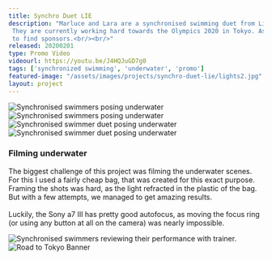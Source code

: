 ```yaml
---
title: Synchro Duet LIE
description: "Marluce and Lara are a synchronised swimming duet from Liechtenstein.
 They are currently working hard towards the Olympics 2020 in Tokyo. As their training is quite expensive, they started a campaign on the site «i believe in you» to realise their dream. <br/><br/>I got to create this short promotion video for them, which they could use
 to find sponsors.<br/><br/>"
released: 20200201
type: Promo Video
videourl: https://youtu.be/J4HQJuGD7g0
tags: ['synchronized swimming', 'underwater', 'promo']
featured-image: "/assets/images/projects/synchro-duet-lie/lights2.jpg"
layout: project
---
```


<div class="flickity_container">
    <img src="{{ site.url }}/assets/images/projects/synchro-duet-lie/underwater-pics/underwater-synchro.jpg" alt="Synchronised swimmers posing underwater" />
    <img src="{{ site.url }}/assets/images/projects/synchro-duet-lie/underwater-pics/underwater-synchro-2.jpg" alt="Synchronised swimmers posing underwater" />
    <img src="{{ site.url }}/assets/images/projects/synchro-duet-lie/underwater-pics/underwater-synchro-3.jpg" alt="Synchronised swimmer duet posing underwater" />
    <img src="{{ site.url }}/assets/images/projects/synchro-duet-lie/underwater-pics/drowning.jpg" alt="Synchronised swimmer duet posing underwater" />
</div>


<div class="full-width-container has-padding">
    <article class="text-block flex">
        <div class="half">
            <h3>Filming underwater</h3>
        </div>
        <div class="half">
            <p>The biggest challenge of this project was filming the underwater scenes. For this I used a fairly cheap bag, that was created for this exact purpose. Framing the shots was hard, as the light refracted in the plastic of the bag. But with a few attempts, we managed to get amazing results.<br/><br/>Luckily, the Sony a7 III has pretty good autofocus, as moving the focus ring (or using any button at all on the camera) was nearly impossible. 
            </p>
        </div>
    </article>
</div>

<div class="flickity_container">
    <img src="{{ site.url }}/assets/images/projects/synchro-duet-lie/review.jpg" alt="Synchronised swimmers reviewing their performance with trainer." />
    <img src="{{ site.url }}/assets/images/projects/synchro-duet-lie/roadtotokyo.png" alt="Road to Tokyo Banner" />
</div>



